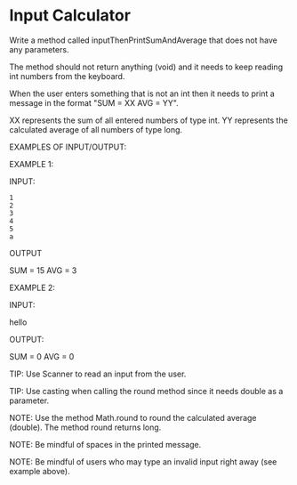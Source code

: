 # Input Calculator

Write a method called inputThenPrintSumAndAverage that does not have any parameters.

The method should not return anything (void) and it needs to keep reading int numbers from the keyboard.

When the user enters something that is not an int then it needs to print a message in the format "SUM = XX AVG = YY".

XX represents the sum of all entered numbers of type int.
YY represents the calculated average of all numbers of type long.


EXAMPLES OF INPUT/OUTPUT:

EXAMPLE 1:

INPUT:

    1
    2
    3
    4
    5
    a

OUTPUT

SUM = 15 AVG = 3


EXAMPLE 2:

INPUT:

hello

OUTPUT:

SUM = 0 AVG = 0


TIP: Use Scanner to read an input from the user.

TIP: Use casting when calling the round method since it needs double as a parameter.

NOTE: Use the method Math.round to round the calculated average (double). The method round returns long.

NOTE: Be mindful of spaces in the printed message.

NOTE: Be mindful of users who may type an invalid input right away (see example above).